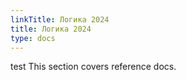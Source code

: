 ```yaml
---
linkTitle: Логика 2024
title: Логика 2024
type: docs
---
```


test This section covers reference docs.